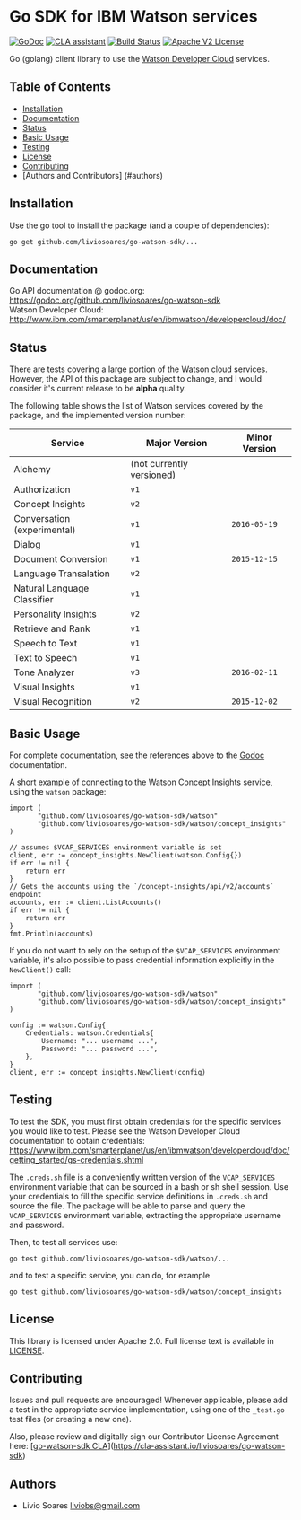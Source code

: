 # Go SDK for IBM Watson services
[![GoDoc](https://godoc.org/github.com/liviosoares/go-watson-sdk?status.svg)](https://godoc.org/github.com/liviosoares/go-watson-sdk)
[![CLA assistant](https://cla-assistant.io/readme/badge/liviosoares/go-watson-sdk)](https://cla-assistant.io/liviosoares/go-watson-sdk)
[![Build Status](https://travis-ci.org/liviosoares/go-watson-sdk.svg?branch=master)](https://travis-ci.org/liviosoares/go-watson-sdk)
[![Apache V2 License](http://img.shields.io/badge/license-Apache%20V2-blue.svg)](https://github.com/liviosoares/go-watson-sdk/blob/master/LICENSE)

Go (golang) client library to use the [Watson Developer Cloud][wdc] services.

## Table of Contents
   * [Installation](#installation)
   * [Documentation](#documentation)
   * [Status](#status)
   * [Basic Usage](#basic-usage)
   * [Testing](#testing)
   * [License](#license)
   * [Contributing](#contributing)
   * [Authors and Contributors] (#authors)

## Installation
Use the go tool to install the package (and a couple of dependencies):
```
go get github.com/liviosoares/go-watson-sdk/...
```

## Documentation
Go API documentation @ godoc.org: https://godoc.org/github.com/liviosoares/go-watson-sdk  
Watson Developer Cloud: http://www.ibm.com/smarterplanet/us/en/ibmwatson/developercloud/doc/

## Status

There are tests covering a large portion of the Watson cloud services. However, the API of this package are subject to change, and I would consider it's current release to be **alpha** quality.

The following table shows the list of Watson services covered by the package, and the implemented version number:

Service | Major Version |  Minor Version
--------| --------------|---------------
Alchemy | (not currently versioned) |
Authorization | `v1` |
Concept Insights | `v2` |
Conversation (experimental) | `v1` | `2016-05-19`
Dialog | `v1` |
Document Conversion | `v1` | `2015-12-15`
Language Transalation | `v2` |
Natural Language Classifier | `v1` | 
Personality Insights | `v2` |
Retrieve and Rank | `v1` |
Speech to Text | `v1` |
Text to Speech | `v1` |
Tone Analyzer | `v3` | `2016-02-11`
Visual Insights | `v1` |
Visual Recognition | `v2` | `2015-12-02`

## Basic Usage
For complete documentation, see the references above to the [Godoc](https://godoc.org/github.com/liviosoares/go-watson-sdk) documentation.

A short example of connecting to the Watson Concept Insights service, using the `watson` package:

	import (
	       "github.com/liviosoares/go-watson-sdk/watson"
	       "github.com/liviosoares/go-watson-sdk/watson/concept_insights"
	)

	// assumes $VCAP_SERVICES environment variable is set
	client, err := concept_insights.NewClient(watson.Config{})
	if err != nil {
		return err
	}
	// Gets the accounts using the `/concept-insights/api/v2/accounts` endpoint
	accounts, err := client.ListAccounts()
	if err != nil {
		return err
	}
	fmt.Println(accounts)

If you do not want to rely on the setup of the `$VCAP_SERVICES` environment variable, it's also possible to pass credential information explicitly in the `NewClient()` call:

	import (
	       "github.com/liviosoares/go-watson-sdk/watson"
	       "github.com/liviosoares/go-watson-sdk/watson/concept_insights"
	)

	config := watson.Config{
		Credentials: watson.Credentials{
			Username: "... username ...",
			Password: "... password ...",
		},
	}
	client, err := concept_insights.NewClient(config)

## Testing

To test the SDK, you must first obtain credentials for the specific services you
would like to test. Please see the Watson Developer Cloud documentation to
obtain credentials: https://www.ibm.com/smarterplanet/us/en/ibmwatson/developercloud/doc/getting_started/gs-credentials.shtml

The `.creds.sh` file is a conveniently written version of the `VCAP_SERVICES` environment variable that can be sourced in a bash or sh shell session. Use your credentials to fill the specific service definitions in `.creds.sh` and source the file. The package will be able to parse and query the `VCAP_SERVICES` environment variable, extracting the appropriate username and password.

Then, to test all services use:
```
go test github.com/liviosoares/go-watson-sdk/watson/...
```

and to test a specific service, you can do, for example
```
go test github.com/liviosoares/go-watson-sdk/watson/concept_insights
```

## License
This library is licensed under Apache 2.0. Full license text is available in
[LICENSE](LICENSE).

## Contributing

Issues and pull requests are encouraged! Whenever applicable, please add a test in the appropriate service implementation, using one of the `_test.go` test files (or creating a new one).

Also, please review and digitally sign our Contributor License Agreement here: [[go-watson-sdk CLA](https://cla-assistant.io/readme/badge/liviosoares/go-watson-sdk)](https://cla-assistant.io/liviosoares/go-watson-sdk)

## Authors

* Livio Soares liviobs@gmail.com

[wdc]: http://www.ibm.com/smarterplanet/us/en/ibmwatson/developercloud/
